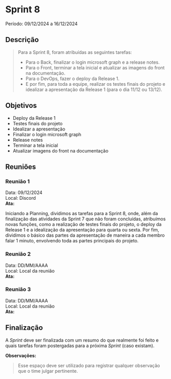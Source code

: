# Sprint 8
Período: 09/12/2024 a 16/12/2024

## Descrição
> Para a Sprint 8, foram atribuídas as seguintes tarefas:
> - Para o Back, finalizar o login microsoft graph e a release notes.
> - Para o Front, terminar a tela inicial e atualizar as imagens do front na documentação.
> - Para o DevOps, fazer o deploy da Release 1.
> - E por fim, para toda a equipe, realizar os testes finais do projeto e idealizar a apresentação da Release 1 (para o dia 11/12 ou 13/12).

## Objetivos
- Deploy da Release 1
- Testes finais do projeto
- Idealizar a apresentação
- Finalizar o login microsoft graph
- Release notes
- Terminar a tela inicial
- Atualizar imagens do front na documentação

## Reuniões
### Reunião 1
Data: 09/12/2024  
Local: Discord  
**Ata:**

Iniciando a Planning, dividimos as tarefas para a Sprint 8, onde, além da finalização das atividades da Sprint 7 que não foram concluídas,
atribuímos novas funções, como a realização de testes finais do projeto, o deploy da Release 1 e a idealização da apresentação para quarta
ou sexta. Por fim, dividimos o básico das partes da apresentação de maneira a cada membro falar 1 minuto, envolvendo toda as partes
principais do projeto.


### Reunião 2
Data: DD/MM/AAAA  
Local: Local da reunião  
**Ata:**


### Reunião 3
Data: DD/MM/AAAA  
Local: Local da reunião  
**Ata:**


## Finalização
A _Sprint_ deve ser finalizada com um resumo do que realmente foi feito e quais tarefas foram postergadas para a próxima _Sprint_ (caso existam).


**Observações:**
> Esse espaço deve ser utilizado para registrar qualquer observação que o time julgar pertinente.
